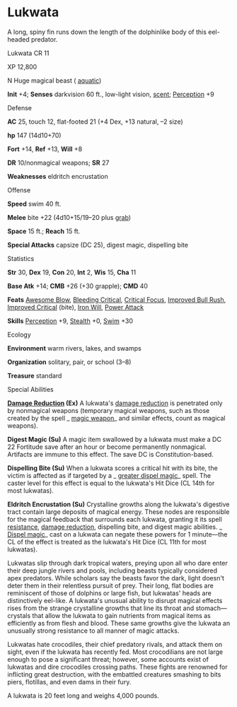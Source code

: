 # Lukwata

A long, spiny fin runs down the length of the dolphinlike body of this eel-headed predator.

Lukwata CR 11

XP 12,800

N Huge magical beast ( [aquatic](monsters/creatureTypes.md#_aquatic-subtype))

**Init** +4; **Senses** darkvision 60 ft., low-light vision, [scent](monsters/universalMonsterRules.md#_scent); [Perception](skills/perception.md#_perception) +9

Defense

**AC** 25, touch 12, flat-footed 21 (+4 Dex, +13 natural, –2 size)

**hp** 147 (14d10+70)

**Fort** +14, **Ref** +13, **Will** +8

**DR** 10/nonmagical weapons; **SR** 27

**Weaknesses** eldritch encrustation

Offense

**Speed** swim 40 ft.

**Melee** bite +22 (4d10+15/19–20 plus [grab](monsters/universalMonsterRules.md#_grab))

**Space** 15 ft.; **Reach** 15 ft.

**Special Attacks** capsize (DC 25), digest magic, dispelling bite

Statistics

**Str** 30, **Dex** 19, **Con** 20, **Int** 2, **Wis** 15, **Cha** 11

**Base Atk** +14; **CMB** +26 (+30 grapple); **CMD** 40

**Feats** [Awesome Blow](monsters/monsterFeats.md#_awesome-blow), [Bleeding Critical](feats.md#_bleeding-critical), [Critical Focus](feats.md#_critical-focus), [Improved Bull Rush](feats.md#_improved-bull-rush), [Improved Critical](feats.md#_improved-critical) (bite), [Iron Will](feats.md#_iron-will), [Power Attack](feats.md#_power-attack)

**Skills** [Perception](skills/perception.md#_perception) +9, [Stealth](skills/stealth.md#_stealth) +0, [Swim](skills/swim.md#_swim) +30

Ecology

**Environment** warm rivers, lakes, and swamps

**Organization** solitary, pair, or school (3–8)

**Treasure** standard

Special Abilities

**[Damage Reduction](monsters/universalMonsterRules.md#_damage-reduction-(ex-or-su)) (Ex)** A lukwata's [damage reduction](monsters/universalMonsterRules.md#_damage-reduction-(ex-or-su)) is penetrated only by nonmagical weapons (temporary magical weapons, such as those created by the spell _ [magic weapon](spells/magicWeapon.md#_magic-weapon)_ and similar effects, count as magical weapons).

**Digest Magic (Su)** A magic item swallowed by a lukwata must make a DC 22 Fortitude save after an hour or become permanently nonmagical. Artifacts are immune to this effect. The save DC is Constitution-based.

**Dispelling Bite (Su)** When a lukwata scores a critical hit with its bite, the victim is affected as if targeted by a _ [greater dispel magic](spells/dispelMagic.md#_dispel-magic-greater)_ spell. The caster level for this effect is equal to the lukwata's Hit Dice (CL 14th for most lukwatas).

**Eldritch Encrustation (Su)** Crystalline growths along the lukwata's digestive tract contain large deposits of magical energy. These nodes are responsible for the magical feedback that surrounds each lukwata, granting it its spell [resistance](monsters/universalMonsterRules.md#_resistance), [damage reduction](monsters/universalMonsterRules.md#_damage-reduction-(ex-or-su)), dispelling bite, and digest magic abilities. _ [Dispel magic](spells/dispelMagic.md#_dispel-magic)_ cast on a lukwata can negate these powers for 1 minute—the CL of the effect is treated as the lukwata's Hit Dice (CL 11th for most lukwatas).

Lukwatas slip through dark tropical waters, preying upon all who dare enter their deep jungle rivers and pools, including beasts typically considered apex predators. While scholars say the beasts favor the dark, light doesn't deter them in their relentless pursuit of prey. Their long, flat bodies are reminiscent of those of dolphins or large fish, but lukwatas' heads are distinctively eel-like. A lukwata's unusual ability to disrupt magical effects rises from the strange crystalline growths that line its throat and stomach—crystals that allow the lukwata to gain nutrients from magical items as efficiently as from flesh and blood. These same growths give the lukwata an unusually strong resistance to all manner of magic attacks.

Lukwatas hate crocodiles, their chief predatory rivals, and attack them on sight, even if the lukwata has recently fed. Most crocodilians are not large enough to pose a significant threat; however, some accounts exist of lukwatas and dire crocodiles crossing paths. These fights are renowned for inflicting great destruction, with the embattled creatures smashing to bits piers, flotillas, and even dams in their fury.

A lukwata is 20 feet long and weighs 4,000 pounds.

